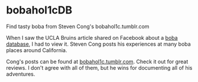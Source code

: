 # bobahol1cDB
Find tasty boba from Steven Cong's bobahol1c.tumblr.com

When I saw the UCLA Bruins article shared on Facebook about a <a href="http://dailybruin.com/2015/09/19/ucla-graduate-student-tastes-tea-to-build-boba-database/">boba database</a>, I had to view it. Steven Cong posts his experiences at many boba places around California.

Cong's posts can be found at <a href="http://bobahol1c.tumblr.com">bobahol1c.tumblr.com</a>. Check it out for great reviews. I don't agree with all of them, but he wins for documenting all of his adventures.
